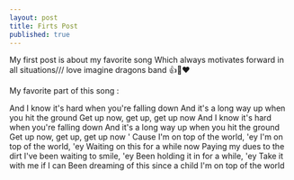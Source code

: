 ```yaml
---
layout: post
title: Firts Post
published: true
---
```


My first post is about my favorite song Which always motivates forward in all situations/// love imagine dragons band 👍🙌❤

My favorite part of this song :

 And I know it's hard when you're falling down
 And it's a long way up when you hit the ground
 Get up now, get up, get up now
 And I know it's hard when you're falling down
 And it's a long way up when you hit the ground
 Get up now, get up, get up now
' Cause I'm on top of the world, 'ey
 I'm on top of the world, 'ey
 Waiting on this for a while now
 Paying my dues to the dirt
 I've been waiting to smile, 'ey
 Been holding it in for a while, 'ey
 Take it with me if I can
 Been dreaming of this since a child
 I'm on top of the world
